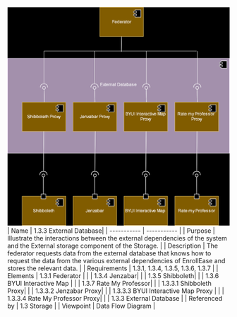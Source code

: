 ![1.3.3 External Database](https://github.com/MckennahPalmer/CSE430/blob/team1_JM/revised%20component%20for%20External%20database.drawio.svg)
<br>
| Name | 1.3.3 External Database|
| ----------- | ----------- |
| Purpose | Illustrate the interactions between the external dependencies of the system and the External storage component of the Storage.  |
| Description | The federator requests data from the external database that knows how to request the data from the various external dependencies of EnrollEase and stores the relevant data.  |
| Requirements | 1.3.1, 1.3.4, 1.3.5, 1.3.6, 1.3.7 |
| Elements | 1.3.1 Federator |
|  | 1.3.4 Jenzabar|
|  | 1.3.5 Shibboleth|
|  | 1.3.6 BYUI Interactive Map |
|  | 1.3.7 Rate My Professor|
|  | 1.3.3.1 Shibboleth Proxy|
|  | 1.3.3.2 Jenzabar Proxy|
|  | 1.3.3.3 BYUI Interactive Map Proxy |
|  | 1.3.3.4 Rate My Professor Proxy|
|  | 1.3.3 External Database |
| Referenced by | 1.3 Storage |
| Viewpoint | Data Flow Diagram |